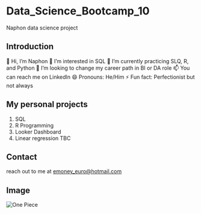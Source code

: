 # Data_Science_Bootcamp_10
Naphon data science project

## Introduction
👋 Hi, I’m Naphon
👀 I’m interested in SQL
🌱 I’m currently practicing SLQ, R, and Python
💞️ I’m looking to change my career path in BI or DA role
📫 You can reach me on LinkedIn
😄 Pronouns: He/Him
⚡ Fun fact: Perfectionist but not always

## My personal projects
1. SQL
2. R Programming
3. Looker Dashboard
4. Linear regression TBC

## Contact
reach out to me at emoney_euro@hotmail.com

## Image
![One Piece](https://static1.srcdn.com/wordpress/wp-content/uploads/2023/03/vegapunk-and-his-satellites-in-one-piece.jpg)
